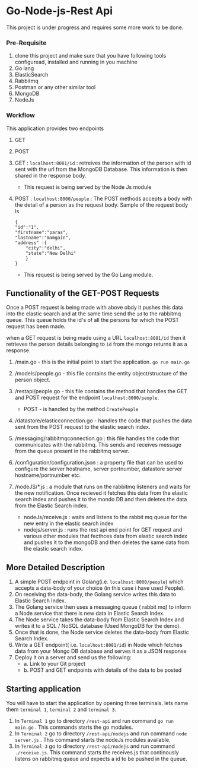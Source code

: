# Go-Node-js-Rest Api

This project is under progress and requires some more work to be done.

### Pre-Requisite

1. clone this project and make sure that you have following tools configuread, installed and running in you machine
2. Go lang
3. ElasticSearch 
4. Rabbitmq
5. Postman or any other similar tool
6. MongoDB
7. NodeJs

### Workflow

This application provides two endpoints
1. GET
2. POST

1. GET : `localhost:8081/id` : retreives the information of the person with id sent with the url from the MongoDB Database. This information is then shared in the response body.

   -  This request is being served by the Node Js module  

2. POST : `localhost:8000/people` : The POST methods accepts a body with the detail of a person as the request body. Sample of the request body is

	```
	{
	"id":"1",
	"firstname":"paras",
	"lastname":"mamgain",
	"address" :{
		"city":"delhi",
		"state":"New Delhi"
		}
	}
	```
   - This request is being served by the Go Lang module.

## Functionality of the GET-POST Requests

Once a POST request is being made with above obdy it pushes this data into the elastic search and at the same time send the `id` to the rabbitmq queue. This queue holds the id's of all the persons for which the POST request has been made. 

when a GET request is being made using a URL `localhost:8081/id` then it retrieves the person details belonging to `id` from the mongo returns it as a response.

1. /main.go - this is the initial point to start the application. `go run main.go`
2. /models/people.go - this file contains the entity object/structure of the person object.
3. /restapi/people.go - this file contains the method that handles the GET and POST request for the endpoint `localhost:8000/people`.
    - POST - is handled by the method `CreatePeople`
4. /datastore/elasticconnection.go - handles the code that pushes the data sent from the POST request to the elastic search index.
5. /messaging/rabbitmqconnection.go : this file handles the code that communicates with the rabbitmq. This sends and receives message from the queue present in the rabbitmq server.

6. /configuration/configuration.json :  a property file that can be used to configure the server hostname, server portnumber, datastore server  hostname/portnumber etc.


7. /nodeJS/*.js : a module that runs on the rabbitmq listeners and waits for the new notification. Once recieved it fetches this data from the elastic search index and pushes it to the mondo DB and then deletes the data from the Elastic Search index.
    
	- nodeJs/receive.js : waits and listens to the rabbit mq queue for the new entry in the elastic search index
	- nodejs/server.js : runs the rest api end point for GET request and various other modules that fecthces data from elastic search index and pushes it to the mongoDB and then deletes the same data from the elastic search index. 


## More Detailed Description

1.	A simple POST endpoint in Golang(i.e. `localhost:8000/people`) which accepts a data-body of your choice (in this case i have used People). 
2.	On receiving the data-body, the Golang service writes this data to Elastic Search Index.
3.	The Golang service then uses a messaging queue ( rabbit mq) to inform a Node service that there is new data in Elastic Search Index.
4.	The Node service takes the data-body from Elastic Search Index and writes it to a SQL / NoSQL database (Used MongoDB for the demo).
5.	Once that is done, the Node service deletes the data-body from Elastic Search Index.
6.	Write a GET endpoint( i.e. `localhost:8081/id`) in Node which fetches data from your Mongo DB database and serves it as a JSON response
7.	Deploy it on a server and send us the following:
	- a.	Link to your Git project
	- b.	POST and GET endpoints with details of the data to be posted


##  Starting application

You will have to start the application by opening three terminals. lets name them `terminal 1`, `terminal 2` and `terminal 3`. 
1. In `Terminal 1` go to directory `/rest-api` and run command `go run main.go` . This commands starts the go modules.
2. In `Terminal 2` go to directory `/rest-api/nodejs` and run command `node server.js` . This command starts the nodeJs modules available.
3. In `Terminal 3` go to directory `/rest-api/nodejs` and run command `./receive.js`. This command starts the receives.js that continously listens on rabbitmq queue and expects a id to be pushed in the queue.